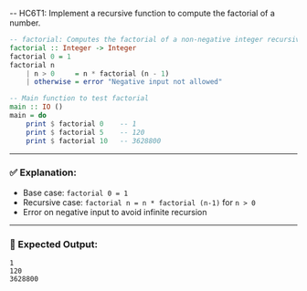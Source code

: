 -- HC6T1: Implement a recursive function to compute the factorial of a number.
```haskell
-- factorial: Computes the factorial of a non-negative integer recursively
factorial :: Integer -> Integer
factorial 0 = 1
factorial n
    | n > 0     = n * factorial (n - 1)
    | otherwise = error "Negative input not allowed"

-- Main function to test factorial
main :: IO ()
main = do
    print $ factorial 0    -- 1
    print $ factorial 5    -- 120
    print $ factorial 10   -- 3628800
```

---

### ✅ Explanation:

* Base case: `factorial 0 = 1`
* Recursive case: `factorial n = n * factorial (n-1)` for `n > 0`
* Error on negative input to avoid infinite recursion

---

### 🧪 Expected Output:

```
1
120
3628800
```
